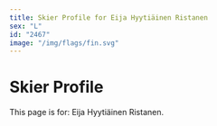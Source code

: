```yaml
---
title: Skier Profile for Eija Hyytiäinen Ristanen
sex: "L"
id: "2467"
image: "/img/flags/fin.svg" 
---
```


# Skier Profile

This page is for: Eija Hyytiäinen Ristanen.
    